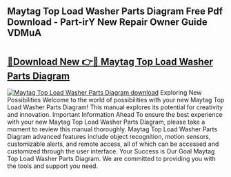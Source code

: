 ## Maytag Top Load Washer Parts Diagram Free Pdf Download - Part-irY New Repair Owner Guide VDMuA

# <h2><a href="http://dfj42a.blite.top/?on=Maytag+Top+Load+Washer+Parts+Diagram">🔗Download New 👉🔴 Maytag Top Load Washer Parts Diagram</a></h2>

[![Maytag Top Load Washer Parts Diagram download](https://i.imgur.com/lujVjoI.png)](http://dfj42a.blite.top/?on=Maytag+Top+Load+Washer+Parts+Diagram)
Exploring New Possibilities Welcome to the world of possibilities with your new Maytag Top Load Washer Parts Diagram! This manual explores its potential for creativity and innovation. Important Information Ahead To ensure the best experience with your new Maytag Top Load Washer Parts Diagram, please take a moment to review this manual thoroughly. Maytag Top Load Washer Parts Diagram advanced features include object recognition, motion sensors, customizable alerts, and remote access, all of which can be accessed and customized through the user interface. Your Success is Our Goal Maytag Top Load Washer Parts Diagram. We are committed to providing you with the tools and support you need.

